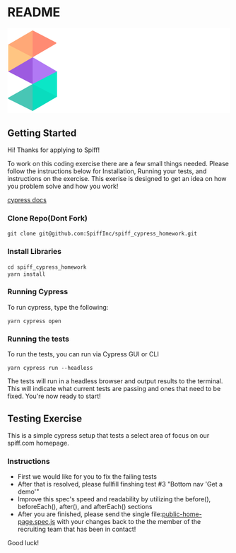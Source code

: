 # README

![[GitHub Dark]](/assets/Spiff_PrimaryLogo_RBG_Inverse_LARGE.png)

## Getting Started

Hi! Thanks for applying to Spiff!

To work on this coding exercise there are a few small things needed. Please follow the instructions below for Installation, Running your tests, and instructions on the exercise. This exerise is designed to get an idea on how you problem solve and how you work!

[cypress docs](https://docs.cypress.io/guides/overview/why-cypress)

### Clone Repo(Dont Fork)
```
git clone git@github.com:SpiffInc/spiff_cypress_homework.git
```

### Install Libraries
```
cd spiff_cypress_homework
yarn install
```

### Running Cypress 
To run cypress, type the following:

```
yarn cypress open
```

### Running the tests
To run the tests, you can run via Cypress GUI or CLI

```
yarn cypress run --headless
```

The tests will run in a headless browser and output results to the terminal. This will indicate what current tests are passing and ones that need to be fixed. You're now ready to start!


## Testing Exercise
This is a simple cypress setup that tests a select area of focus on our spiff.com homepage.


### Instructions
- First we would like for you to fix the failing tests 
- After that is resolved, please fullfill finshing test #3 "Bottom nav 'Get a demo'"
- Improve this spec's speed and readability by utilizing the before(), beforeEach(), after(), and afterEach() sections
- After you are finished, please send the single file:[public-home-page.spec.js](cypress/integration/public-home-page.spec.js) with your changes back to the the member of the recruiting team that has been in contact! 

Good luck!